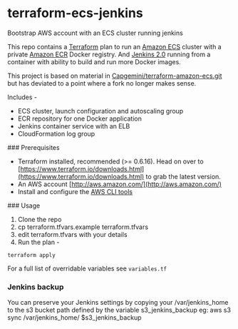 # terraform-ecs-jenkins
Bootstrap AWS account with an ECS cluster running jenkins

This repo contains a [Terraform](https://www.terraform.io) plan to run an [Amazon ECS](https://aws.amazon.com/ecs/) cluster with a private [Amazon ECR](https://aws.amazon.com/ecr/) Docker registry. And [Jenkins 2.0](https://jenkins.io/2.0/) running from a container with ability to build and run more Docker images.

This project is based on material in [Capgemini/terraform-amazon-ecs.git](https://github.com/Capgemini/terraform-amazon-ecs) but has deviated to a point where a fork no longer makes sense.

Includes -

  * ECS cluster, launch configuration and autoscaling group
  * ECR repository for one Docker application
  * Jenkins container service with an ELB
  * CloudFormation log group

### Prerequisites

* Terraform installed, recommended (>= 0.6.16). Head on over to [https://www.terraform.io/downloads.html](https://www.terraform.io/downloads.html) to grab the latest version.
* An AWS account [http://aws.amazon.com/](http://aws.amazon.com/)
* Install and configure the [AWS CLI tools](http://docs.aws.amazon.com/cli/latest/userguide/cli-chap-getting-started.html#cli-config-files)

### Usage

1. Clone the repo
2. cp terraform.tfvars.example terraform.tfvars
3. edit terraform.tfvars with your details
4. Run the plan -

```
terraform apply
```

For a full list of overridable variables see ```variables.tf```

### Jenkins backup

You can preserve your Jenkins settings by copying your /var/jenkins_home to the s3 bucket path defined by the variable s3_jenkins_backup
eg: aws s3 sync /var/jenkins_home/ $s3_jenkins_backup
